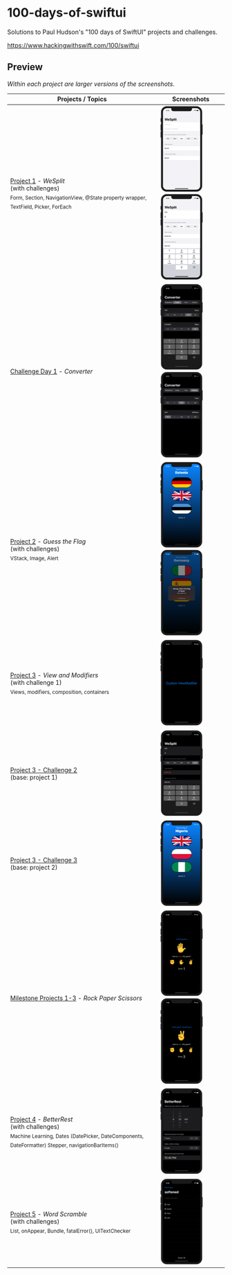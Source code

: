 # 100-days-of-swiftui

Solutions to Paul Hudson's "100 days of SwiftUI" projects and challenges.

https://www.hackingwithswift.com/100/swiftui

## Preview

*Within each project are larger versions of the screenshots.*

Projects / Topics                                                                                                                                                            | Screenshots
---                                                                                                                                                                          |---
[Project 1](01-Project1) - *WeSplit* <br/>(with challenges)                                         <br/><sub> Form, Section, NavigationView, @State property wrapper, TextField, Picker, ForEach </sub> | ![screen1](01-Project1/screenshots/small/screen01.png) ![screen2](01-Project1/screenshots/small/screen02.png) |
[Challenge Day 1](02-ChallengeDay1) - *Converter*  | ![screen1](02-ChallengeDay1/screenshots/small/screen01.png) ![screen2](02-ChallengeDay1/screenshots/small/screen02.png) |
[Project 2](03-Project2) - *Guess the Flag* <br/>(with challenges)                                         <br/><sub> VStack, Image, Alert </sub> | ![screen1](03-Project2/screenshots/small/screen01.png) ![screen2](03-Project2/screenshots/small/screen02.png) |
[Project 3](04-Project3) - *View and Modifiers* <br/>(with challenge 1)                                         <br/><sub> Views, modifiers, composition, containers </sub> | ![screen1](04-Project3/screenshots/small/screen01.png) |
[Project 3 - Challenge 2](05-Project3-Challenge2) <br/>(base: project 1)                <br/>                                         | ![screen1](05-Project3-Challenge2/screenshots/small/screen01.png) |
[Project 3 - Challenge 3](06-Project3-Challenge3) <br/>(base: project 2)                <br/>                                         | ![screen1](06-Project3-Challenge3/screenshots/small/screen01.png) |
[Milestone Projects 1-3](07-Milestone-Projects1-3) - *Rock Paper Scissors*  | ![screen1](07-Milestone-Projects1-3/screenshots/small/screen01.png) ![screen2](07-Milestone-Projects1-3/screenshots/small/screen02.png) |
[Project 4](08-Project4) - *BetterRest* <br/>(with challenges)                                         <br/><sub> Machine Learning, Dates (DatePicker, DateComponents, DateFormatter) Stepper, navigationBarItems() </sub> | ![screen1](08-Project4/screenshots/small/screen01.png) |
[Project 5](09-Project5) - *Word Scramble* <br/>(with challenges)                                         <br/><sub> List, onAppear, Bundle, fatalError(), UITextChecker </sub> | ![screen1](09-Project5/screenshots/small/screen01.png) |
